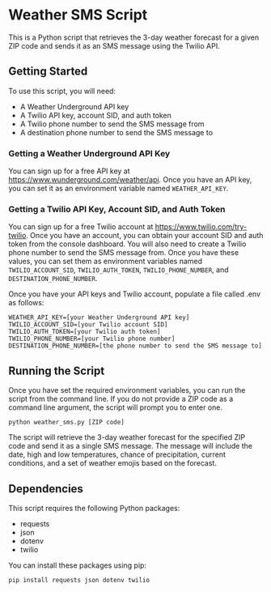 # Weather SMS Script

This is a Python script that retrieves the 3-day weather forecast for a given ZIP code and sends it as an SMS message using the Twilio API.

## Getting Started

To use this script, you will need:

- A Weather Underground API key
- A Twilio API key, account SID, and auth token
- A Twilio phone number to send the SMS message from
- A destination phone number to send the SMS message to

### Getting a Weather Underground API Key

You can sign up for a free API key at https://www.wunderground.com/weather/api. Once you have an API key, you can set it as an environment variable named `WEATHER_API_KEY`.

### Getting a Twilio API Key, Account SID, and Auth Token

You can sign up for a free Twilio account at https://www.twilio.com/try-twilio. Once you have an account, you can obtain your account SID and auth token from the console dashboard. You will also need to create a Twilio phone number to send the SMS message from. Once you have these values, you can set them as environment variables named `TWILIO_ACCOUNT_SID`, `TWILIO_AUTH_TOKEN`, `TWILIO_PHONE_NUMBER`, and `DESTINATION_PHONE_NUMBER`.

Once you have your API keys and Twilio account, populate a file called .env as follows:

```
WEATHER_API_KEY=[your Weather Underground API key]
TWILIO_ACCOUNT_SID=[your Twilio account SID]
TWILIO_AUTH_TOKEN=[your Twilio auth token]
TWILIO_PHONE_NUMBER=[your Twilio phone number]
DESTINATION_PHONE_NUMBER=[the phone number to send the SMS message to]
```

## Running the Script

Once you have set the required environment variables, you can run the script from the command line. If you do not provide a ZIP code as a command line argument, the script will prompt you to enter one.

```
python weather_sms.py [ZIP code]
```


The script will retrieve the 3-day weather forecast for the specified ZIP code and send it as a single SMS message. The message will include the date, high and low temperatures, chance of precipitation, current conditions, and a set of weather emojis based on the forecast.

## Dependencies

This script requires the following Python packages:

- requests
- json
- dotenv
- twilio

You can install these packages using pip:

```
pip install requests json dotenv twilio
```